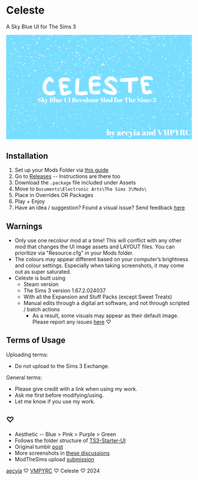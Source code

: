 # Celeste

A Sky Blue UI for The Sims 3

![Celeste](Celeste.png)

## Installation

1. Set up your Mods Folder via [this guide](https://modthesims.info/wiki.php?title=Game_Help:Installing_Sims_3_Package_Files/Setup_and_Files)
2. Go to [Releases](https://github.com/aecyia/Celeste/releases) -- Instructions are there too
3. Download the `.package` file included under Assets
4. Move to `Documents\Electronic Arts\The Sims 3\Mods\`
5. Place in Overrides OR Packages
6. Play + Enjoy
7. Have an idea / suggestion? Found a visual issue? Send feedback [here](https://github.com/aecyia/Celeste/issues)

## Warnings

- Only use one recolour mod at a time! This will conflict with any other mod that changes the UI image assets and LAYOUT files. You can prioritize via "Resource.cfg" in your Mods folder.
- The colours may appear different based on your computer’s brightness and colour settings. Especially when taking screenshots, it may come out as super saturated.
- Celeste is built using
  - Steam version
  - The Sims 3 version 1.67.2.024037
  - With all the Expansion and Stuff Packs (except Sweet Treats)
  - Manual edits through a digital art software, and not through scripted / batch actions
    - As a result, some visuals may appear as their default image. Please report any issues [here](https://github.com/aecyia/Celeste/issues) ♡

## Terms of Usage

Uploading terms:
- Do not upload to the Sims 3 Exchange.

General terms:
- Please give credit with a link when using my work.
- Ask me first before modifying/using.
- Let me know if you use my work.

## ♡

- Aesthetic -- Blue > Pink > Purple > Green
- Follows the folder structure of [TS3-Starter-UI](https://github.com/VMPYRC/TS3-Starter-UI)
- Original tumblr [post](https://www.tumblr.com/simmanity/768689466972995584/)
- More screenshots in [these discussions](https://github.com/aecyia/Celeste/discussions/)
- ModTheSims upload [submission]()

[aecyia](https://github.com/aecyia) ♡ [VMPYRC](https://github.com/VMPYRC) ♡ Celeste ♡ 2024
